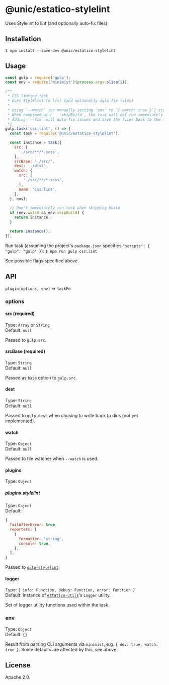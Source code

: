 # @unic/estatico-stylelint

Uses Stylelint to lint (and optionally auto-fix files)

## Installation

```
$ npm install --save-dev @unic/estatico-stylelint
```

## Usage

```js
const gulp = require('gulp');
const env = require('minimist')(process.argv.slice(2));

/**
 * CSS linting task
 * Uses Stylelint to lint (and optionally auto-fix files)
 *
 * Using `--watch` (or manually setting `env` to `{ watch: true }`) starts file watcher
 * When combined with `--skipBuild`, the task will not run immediately but only after changes
 * Adding `--fix` will auto-fix issues and save the files back to the file system
 */
gulp.task('css:lint', () => {
  const task = require('@unic/estatico-stylelint');

  const instance = task({
    src: [
      './src/**/*.scss',
    ],
    srcBase: './src/',
    dest: './dist',
    watch: {
      src: [
        './src/**/*.scss',
      ],
      name: 'css:lint',
    },
  }, env);
  
  // Don't immediately run task when skipping build
  if (env.watch && env.skipBuild) {
    return instance;
  }

  return instance();
});
```

Run task (assuming the project's `package.json` specifies `"scripts": { "gulp": "gulp" }`):
`$ npm run gulp css:lint`

See possible flags specified above.

## API

`plugin(options, env)` => `taskFn`

### options

#### src (required)

Type: `Array` or `String`<br>
Default: `null`

Passed to `gulp.src`.

#### srcBase (required)

Type: `String`<br>
Default: `null`

Passed as `base` option to `gulp.src`.

#### dest

Type: `String`<br>
Default: `null`

Passed to `gulp.dest` when chosing to write back to dics (not yet implemented).

#### watch

Type: `Object`<br>
Default: `null`

Passed to file watcher when `--watch` is used.

#### plugins

Type: `Object`

##### plugins.stylelint

Type: `Object`<br>
Default:
```js
{
  failAfterError: true,
  reporters: [
    {
      formatter: 'string',
      console: true,
    },
  ],
}
```

Passed to [`gulp-stylelint`](https://www.npmjs.com/package/gulp-stylelint).

#### logger

Type: `{ info: Function, debug: Function, error: Function }`<br>
Default: Instance of [`estatico-utils`](../estatico-utils)'s `Logger` utility.

Set of logger utility functions used within the task.

### env

Type: `Object`<br>
Default: `{}`

Result from parsing CLI arguments via `minimist`, e.g. `{ dev: true, watch: true }`. Some defaults are affected by this, see above.

## License

Apache 2.0.
